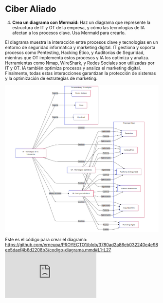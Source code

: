 # Ciber Aliado
 
4. **Crea un diagrama con Mermaid:** Haz un diagrama que represente la estructura de IT y OT de la empresa, y cómo las tecnologías de IA afectan a los procesos clave.     Usa Mermaid para crearlo.

El diagrama muestra la interacción entre procesos clave y tecnologías en un entorno de seguridad informática y marketing digital. IT gestiona y soporta procesos como Pentesting, Hacking Ético, y Auditorías de Seguridad, mientras que OT implementa estos procesos y IA los optimiza y analiza. Herramientas como Nmap, WireShark, y Redes Sociales son utilizadas por IT y OT. IA también optimiza procesos y analiza el marketing digital. Finalmente, todas estas interacciones garantizan la protección de sistemas y la optimización de estrategias de marketing.

![Diagrama de Mermaid formato .svg](https://github.com/erneupa/PROYECTO1/blob/pregunta4/estructura.png)

Este es el código para crear el diagrama:
https://github.com/erneupa/PROYECTO1/blob/3780ad2a86eb032240e4e98ee5daef4b6d2208b3/codigo-diagrama.mmd#L1-L27
![Desde aquí, podrás ver también el diagrama](https://github.com/erneupa/PROYECTO1/blob/pregunta4/codigo-diagrama.mmd)

